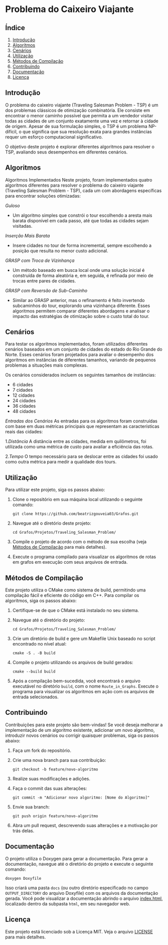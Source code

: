 # Problema do Caixeiro Viajante

## Índice

1. [Introdução](#introdução)
2. [Algoritmos](#algoritmos)
3. [Cenários](#cenários)
4. [Utilização](#utilização)
5. [Métodos de Compilação](#métodos-de-compilação)
6. [Contribuindo](#contribuindo)
7. [Documentação](#documentação)
8. [Licença](#licença)

## Introdução

O problema do caixeiro viajante (Traveling Salesman Problem - TSP) é um dos problemas clássicos de otimização combinatória. Ele consiste em encontrar o menor caminho possível que permita a um vendedor visitar todas as cidades de um conjunto exatamente uma vez e retornar à cidade de origem. Apesar de sua formulação simples, o TSP é um problema NP-difícil, o que significa que sua resolução exata para grandes instâncias requer um esforço computacional significativo.

O objetivo deste projeto é explorar diferentes algoritmos para resolver o TSP, avaliando seus desempenhos em diferentes cenários.

## Algoritmos

Algoritmos Implementados
Neste projeto, foram implementados quatro algoritmos diferentes para resolver o problema do caixeiro viajante (Traveling Salesman Problem - TSP), cada um com abordagens específicas para encontrar soluções otimizadas:

*Guloso*

- Um algoritmo simples que constrói o tour escolhendo a aresta mais barata disponível em cada passo, até que todas as cidades sejam visitadas.

*Inserção Mais Barata*
- Insere cidades no tour de forma incremental, sempre escolhendo a posição que resulta no menor custo adicional.

*GRASP com Troca de Vizinhança*
- Um método baseado em busca local onde uma solução inicial é construída de forma aleatória e, em seguida, é refinada por meio de trocas entre pares de cidades.

*GRASP com Reversão de Sub-Caminho*
- Similar ao GRASP anterior, mas o refinamento é feito invertendo subcaminhos do tour, explorando uma vizinhança diferente.
Esses algoritmos permitem comparar diferentes abordagens e analisar o impacto das estratégias de otimização sobre o custo total do tour.

## Cenários
Para testar os algoritmos implementados, foram utilizados diferentes cenários baseados em um conjunto de cidades do estado do Rio Grande do Norte. Esses cenários foram projetados para avaliar o desempenho dos algoritmos em instâncias de diferentes tamanhos, variando de pequenos problemas a situações mais complexas.

Os cenários considerados incluem os seguintes tamanhos de instâncias:
- 6 cidades
- 7 cidades
- 12 cidades
- 24 cidades
- 36 cidades
- 48 cidades

*Entradas dos Cenários*
As entradas para os algoritmos foram construídas com base em duas métricas principais que representam as características reais das cidades:

1.*Distância*
A distância entre as cidades, medida em quilômetros, foi utilizada como uma métrica de custo para avaliar a eficiência das rotas.

2.*Tempo*
O tempo necessário para se deslocar entre as cidades foi usado como outra métrica para medir a qualidade dos tours.

## Utilização

Para utilizar este projeto, siga os passos abaixo:

1. Clone o repositório em sua máquina local utilizando o seguinte comando:

   ```shell
   git clone https://github.com/beatrizgouveia03/Grafos.git
   ```

2. Navegue até o diretório deste projeto: 

   ```shell
   cd Grafos/Projetos/Traveling_Salesman_Problem/
   ```

3. Compile o projeto de acordo com o método de sua escolha (veja [Métodos de Compilação](#métodos-de-compilação) para mais detalhes).

4. Execute o programa compilado para visualizar os algoritmos de rotas em grafos em execução com seus arquivos de entrada.

## Métodos de Compilação

Este projeto utiliza o CMake como sistema de build, permitindo uma compilação fácil e eficiente do código em C++. Para compilar os algoritmos, siga os passos abaixo:

1. Certifique-se de que o CMake está instalado no seu sistema.

2. Navegue até o diretório do projeto:

   ```shell
   cd Grafos/Projetos/Traveling_Salesman_Problem/
   ```

3. Crie um diretório de build e gere um Makefile Unix baseado no script encontrado no nível atual:

   ```shell
   cmake -S . -B build
   ```

4. Compile o projeto utilizando os arquivos de build gerados:

   ```shell
   cmake --build build
   ```

5. Após a compilação bem-sucedida, você encontrará o arquivo executável no diretório `build`, com o nome `Route_in_Graphs`. Execute o programa para visualizar os algoritmos em ação com os arquivos de entrada selecionados.

## Contribuindo

Contribuições para este projeto são bem-vindas! Se você deseja melhorar a implementação de um algoritmo existente, adicionar um novo algoritmo, introduzir novos cenários ou corrigir quaisquer problemas, siga os passos abaixo:

1. Faça um fork do repositório.

2. Crie uma nova branch para sua contribuição:

   ```shell
   git checkout -b feature/novo-algoritmo
   ```

3. Realize suas modificações e adições.

4. Faça o commit das suas alterações:

   ```shell
   git commit -m "Adicionar novo algoritmo: [Nome do Algoritmo]"
   ```

5. Envie sua branch:

   ```shell
   git push origin feature/novo-algoritmo
   ```

6. Abra um pull request, descrevendo suas alterações e a motivação por trás delas.

## Documentação

O projeto utiliza o Doxygen para gerar a documentação. Para gerar a documentação, navegue até o diretório do projeto e execute o seguinte comando:

```shell
doxygen Doxyfile
```

Isso criará uma pasta `docs` (ou outro diretório especificado no campo `OUTPUT_DIRECTORY` do arquivo Doxyfile) com os arquivos da documentação gerada. Você pode visualizar a documentação abrindo o arquivo [index.html](/Projetos/Traveling_Salesman_Problem/docs/html/index.html), localizado dentro da subpasta `html`, em seu navegador web.

## Licença

Este projeto está licenciado sob a Licença MIT. Veja o arquivo [LICENSE](/LICENSE.md) para mais detalhes.
